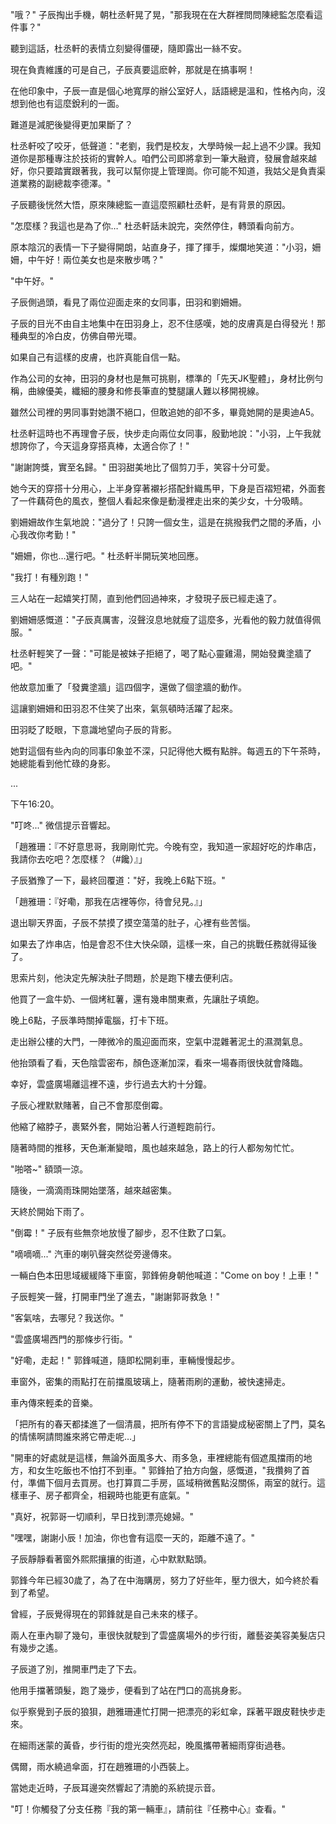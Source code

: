 "哦？" 子辰掏出手機，朝杜丞軒晃了晃，"那我現在在大群裡問問陳總監怎麼看這件事？"

聽到這話，杜丞軒的表情立刻變得僵硬，隨即露出一絲不安。

現在負責維護的可是自己，子辰真要這麽幹，那就是在搞事啊！

在他印象中，子辰一直是個心地寬厚的辦公室好人，話語總是溫和，性格內向，沒想到他也有這麼銳利的一面。

難道是減肥後變得更加果斷了？

杜丞軒咬了咬牙，低聲道："老劉，我們是校友，大學時候一起上過不少課。我知道你是那種專注於技術的實幹人。咱們公司即將拿到一筆大融資，發展會越來越好，你只要踏實跟著我，我可以幫你提上管理崗。你可能不知道，我姑父是負責渠道業務的副總裁李德澤。"

子辰聽後恍然大悟，原來陳總監一直這麼照顧杜丞軒，是有背景的原因。

"怎麼樣？我這也是為了你…" 杜丞軒話未說完，突然停住，轉頭看向前方。

原本陰沉的表情一下子變得開朗，站直身子，揮了揮手，燦爛地笑道："小羽，姍姍，中午好！兩位美女也是來散步嗎？"

"中午好。" 

子辰側過頭，看見了兩位迎面走來的女同事，田羽和劉姍姍。

子辰的目光不由自主地集中在田羽身上，忍不住感嘆，她的皮膚真是白得發光！那種典型的冷白皮，仿佛自帶光環。

如果自己有這樣的皮膚，也許真能自信一點。

作為公司的女神，田羽的身材也是無可挑剔，標準的「先天JK聖體」，身材比例勻稱，曲線優美，纖細的腰身和修長筆直的雙腿讓人難以移開視線。

雖然公司裡的男同事對她讚不絕口，但敢追她的卻不多，畢竟她開的是奧迪A5。

杜丞軒這時也不再理會子辰，快步走向兩位女同事，殷勤地說："小羽，上午我就想誇你了，今天這身穿搭真棒，太適合你了！"

"謝謝誇獎，實至名歸。" 田羽甜美地比了個剪刀手，笑容十分可愛。

她今天的穿搭十分用心，上半身穿著襯衫搭配針織馬甲，下身是百褶短裙，外面套了一件藕荷色的風衣，整個人看起來像是動漫裡走出來的美少女，十分吸睛。

劉姍姍故作生氣地說："過分了！只誇一個女生，這是在挑撥我們之間的矛盾，小心我改你考勤！"

"姍姍，你也…還行吧。" 杜丞軒半開玩笑地回應。

"我打！有種別跑！"

三人站在一起嬉笑打鬧，直到他們回過神來，才發現子辰已經走遠了。

劉姍姍感慨道："子辰真厲害，沒聲沒息地就瘦了這麼多，光看他的毅力就值得佩服。"

杜丞軒輕笑了一聲："可能是被妹子拒絕了，喝了點心靈雞湯，開始發糞塗牆了吧。"

他故意加重了「發糞塗牆」這四個字，還做了個塗牆的動作。

這讓劉姍姍和田羽忍不住笑了出來，氣氛頓時活躍了起來。

田羽眨了眨眼，下意識地望向子辰的背影。

她對這個有些內向的同事印象並不深，只記得他大概有點胖。每週五的下午茶時，她總能看到他忙碌的身影。

...

下午16:20。

"叮咚..." 微信提示音響起。

「趙雅珊：『不好意思哥，我剛剛忙完。今晚有空，我知道一家超好吃的炸串店，我請你去吃吧？怎麼樣？（#饞）』」

子辰猶豫了一下，最終回覆道："好，我晚上6點下班。"

「趙雅珊：『好嘞，那我在店裡等你，待會兒見。』」

退出聊天界面，子辰不禁摸了摸空蕩蕩的肚子，心裡有些苦惱。

如果去了炸串店，怕是會忍不住大快朵頤，這樣一來，自己的挑戰任務就得延後了。

思索片刻，他決定先解決肚子問題，於是跑下樓去便利店。

他買了一盒牛奶、一個烤紅薯，還有幾串關東煮，先讓肚子填飽。

晚上6點，子辰準時關掉電腦，打卡下班。

走出辦公樓的大門，一陣微冷的風迎面而來，空氣中混雜著泥土的濕潤氣息。

他抬頭看了看，天色陰雲密布，顏色逐漸加深，看來一場春雨很快就會降臨。

幸好，雲盛廣場離這裡不遠，步行過去大約十分鐘。

子辰心裡默默賭著，自己不會那麼倒霉。

他縮了縮脖子，裹緊外套，開始沿著人行道輕跑前行。

隨著時間的推移，天色漸漸變暗，風也越來越急，路上的行人都匆匆忙忙。

"啪嗒~" 額頭一涼。

隨後，一滴滴雨珠開始墜落，越來越密集。

天終於開始下雨了。

"倒霉！" 子辰有些無奈地放慢了腳步，忍不住歎了口氣。

"嘀嘀嘀..." 汽車的喇叭聲突然從旁邊傳來。

一輛白色本田思域緩緩降下車窗，郭鋒俯身朝他喊道："Come on boy！上車！"

子辰輕笑一聲，打開車門坐了進去，"謝謝郭哥救急！"

"客氣啥，去哪兒？我送你。"

"雲盛廣場西門的那條步行街。"

"好嘞，走起！" 郭鋒喊道，隨即松開刹車，車輛慢慢起步。

車窗外，密集的雨點打在前擋風玻璃上，隨著雨刷的運動，被快速掃走。

車內傳來輕柔的音樂。

「把所有的春天都揉進了一個清晨，把所有停不下的言語變成秘密關上了門，莫名的情愫啊請問誰來將它帶走呢…」

"開車的好處就是這樣，無論外面風多大、雨多急，車裡總能有個遮風擋雨的地方，和女生吃飯也不怕打不到車。" 郭鋒拍了拍方向盤，感慨道，"我攢夠了首付，準備下個月去買房。也打算買二手房，區域稍微舊點沒關係，兩室的就行。這樣車子、房子都齊全，相親時也能更有底氣。"

"真好，祝郭哥一切順利，早日找到漂亮媳婦。"

"嘿嘿，謝謝小辰！加油，你也會有這麼一天的，距離不遠了。"

子辰靜靜看著窗外熙熙攘攘的街道，心中默默點頭。

郭鋒今年已經30歲了，為了在中海購房，努力了好些年，壓力很大，如今終於看到了希望。

曾經，子辰覺得現在的郭鋒就是自己未來的樣子。

兩人在車內聊了幾句，車很快就駛到了雲盛廣場外的步行街，離藝姿美容美髮店只有幾步之遙。

子辰道了別，推開車門走了下去。

他用手擋著頭髮，跑了幾步，便看到了站在門口的高挑身影。

似乎察覺到子辰的狼狽，趙雅珊連忙打開一把漂亮的彩虹傘，踩著平跟皮鞋快步走來。

在細雨迷蒙的黃昏，步行街的燈光突然亮起，晚風攜帶著細雨穿街過巷。

偶爾，雨水繞過傘面，打在趙雅珊的小西裝上。

當她走近時，子辰耳邊突然響起了清脆的系統提示音。

"叮！你觸發了分支任務『我的第一輛車』，請前往『任務中心』查看。"